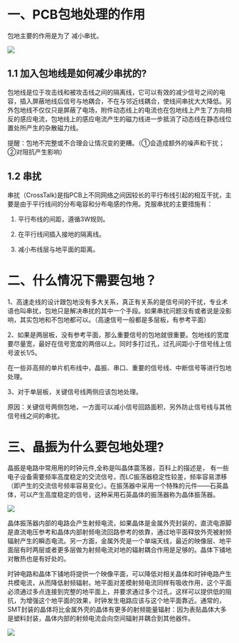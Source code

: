 # 一、PCB包地处理的作用

包地主要的作用是为了 减小串扰。

<div><img src="https://cdn.jsdelivr.net/gh/lcekold/blogimage@main/Network/Snipaste_2025-03-12_09-54-35.png"></div>

## 1.1 加入包地线是如何减少串扰的?

包地线是位于攻击线和被攻击线之间的隔离线，它可以有效的减少信号之间的电容，插入屏蔽地线后信号与地耦合，不在与邻近线耦合，使线间串扰大大降低。另外包地线不仅仅只是屏蔽了电场，附件动态线上的电流也在包地线上产生了方向相反的感应电流，包地线上的感应电流产生的磁力线进一步抵消了动态线在静态线位置处所产生的杂散磁力线。

提醒：包地不完整或不合理会让情况变的更糟。（①会造成额外的噪声和干扰；②对阻抗产生影响）

## 1.2 串扰

串扰（CrossTalk)是指PCB上不同网络之间因较长的平行布线引起的相互干扰，主要是由于平行线间的分布电容和分布电感的作用。克服串扰的主要措施有：

1. 平行布线的间距，遵循3W规则。

2. 在平行线间插入接地的隔离线。

3. 减小布线层与地平面的距离。

# 二、什么情况下需要包地？

1、高速走线的设计跟包地没有多大关系，真正有关系的是信号间的干扰，专业术语也叫串扰，包地只是解决串扰的其中一个手段。如果串扰问题没有或者说是没影响，其实包地和不包地都可以。（高速信号一般都是多层板，有参考平面）

2、如果是两层板，没有参考平面，那么重要信号的包地就很重要。包地线的宽度要尽量宽，最好在信号宽度的两倍以上。同时多打过孔，过孔间距小于信号线上信号波长1/5。

在一些非高频的单片机布线中，晶振、串口、重要的信号线、中断信号等进行包地处理。

3、对于单层板，关键信号线两侧应该包地处理。

原因：关键信号两侧包地，一方面可以减小信号回路面积，另外防止信号线与其他信号线之间的串扰。

# 三、晶振为什么要包地处理?

晶振是电路中常用用的时钟元件,全称是叫晶体震荡器，百科上的描述是， 有一些电子设备需要频率高度稳定的交流信号，而LC振荡器稳定性较差，频率容易漂移（即产生的交流信号频率容易变化）。在振荡器中采用一个特殊的元件——石英晶体，可以产生高度稳定的信号，这种采用石英晶体的振荡器称为晶体振荡器。

<div><img src="https://cdn.jsdelivr.net/gh/lcekold/blogimage@main/Network/4cdb6d1b72bc4108accc526693d79790.png"></div>

晶体振荡器内部的电路会产生射频电流，如果晶体是金属外壳封装的，直流电源脚是直流电压参考和晶体内部射频电流回路参考的依靠，通过地平面释放外壳被射频辐射产生的瞬态电流。另一方面，金属外壳是一个单端天线，最近的映像层、地平面层有时两层或者更多层做为射频电流对地的辐射耦合作用是足够的。晶体下铺地对散热也是有好处的。

时钟电路和晶体下铺地将提供一个映像平面，可以降低对相关晶体和时钟电路产生共模电流，从而降低射频辐射。地平面对差模射频电流同样有吸收作用，这个平面必须通过多点连接到完整的地平面上，并要求通过多个过孔，这样可以提供低的阻抗，为增强这个地平面的效果，时钟发生电路应该与这个地平面靠近。通常的，SMT封装的晶体将比金属外壳的晶体有更多的射频能量辐射：因为表贴晶体大多是塑料封装，晶体内部的射频电流会向空间辐射并耦合到其他器件。

<div><img src="https://cdn.jsdelivr.net/gh/lcekold/blogimage@main/Network/a64fa5c71adcf7f901fbde9d5f3f3f4a.png"></div>